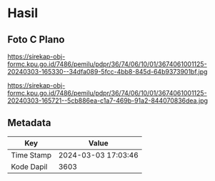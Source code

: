 # Hasil

## Foto C Plano

https://sirekap-obj-formc.kpu.go.id/7486/pemilu/pdpr/36/74/06/10/01/3674061001125-20240303-165330--34dfa089-5fcc-4bb8-845d-64b9373901bf.jpg

https://sirekap-obj-formc.kpu.go.id/7486/pemilu/pdpr/36/74/06/10/01/3674061001125-20240303-165721--5cb886ea-c1a7-469b-91a2-844070836dea.jpg


## Metadata

| Key        | Value               |
| ---------- | ------------------- |
| Time Stamp | 2024-03-03 17:03:46 |
| Kode Dapil | 3603                |



